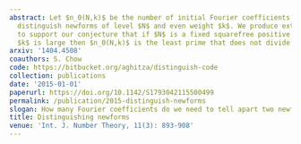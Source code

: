 ```yaml
---
abstract: Let $n_0(N,k)$ be the number of initial Fourier coefficients necessary to
  distinguish newforms of level $N$ and even weight $k$. We produce extensive data
  to support our conjecture that if $N$ is a fixed squarefree positive integer and
  $k$ is large then $n_0(N,k)$ is the least prime that does not divide $N$.
arxiv: '1404.4508'
coauthors: S. Chow
code: https://bitbucket.org/aghitza/distinguish-code
collection: publications
date: '2015-01-01'
paperurl: https://doi.org/10.1142/S1793042115500499
permalink: /publication/2015-distinguish-newforms
slogan: How many Fourier coefficients do we need to tell apart two newforms?
title: Distinguishing newforms
venue: 'Int. J. Number Theory, 11(3): 893-908'
---
```

